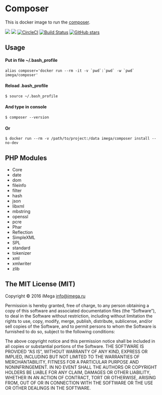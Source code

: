 # Composer

This is docker image to run the [composer](https://getcomposer.org).

[![](https://images.microbadger.com/badges/version/imega/composer.svg)](https://microbadger.com/images/imega/composer "Get your own version badge on microbadger.com") [![](https://images.microbadger.com/badges/image/imega/composer.svg)](http://microbadger.com/images/imega/composer "Get your own image badge on microbadger.com") [![CircleCI](https://circleci.com/gh/imega-docker/composer.svg?style=svg)](https://circleci.com/gh/imega-docker/composer) [![Build Status](https://travis-ci.org/imega-docker/composer.svg?branch=master)](https://travis-ci.org/imega-docker/composer) [![GitHub stars](https://img.shields.io/github/stars/badges/shields.svg?style=social&label=Star&maxAge=2592000)](https://github.com/imega-docker/composer)

## Usage

#### Put in file ~/.bash_profile

```
alias composer='docker run --rm -it -v `pwd`:`pwd` -w `pwd` imega/composer'
```

#### Reload .bash_profile

```
$ source ~/.bash_profile
```

#### And type in console

```
$ composer --version
```

#### Or

```
$ docker run --rm -v /path/to/project:/data imega/composer install --no-dev
```

## PHP Modules

- Core
- date
- dom
- fileinfo
- filter
- hash
- json
- libxml
- mbstring
- openssl
- pcre
- Phar
- Reflection
- SimpleXML
- SPL
- standard
- tokenizer
- xml
- xmlwriter
- zlib

## The MIT License (MIT)

Copyright © 2016 iMega <info@imega.ru>

Permission is hereby granted, free of charge, to any person obtaining a copy of this software and associated documentation files (the “Software”), to deal in the Software without restriction, including without limitation the rights to use, copy, modify, merge, publish, distribute, sublicense, and/or sell copies of the Software, and to permit persons to whom the Software is furnished to do so, subject to the following conditions:

The above copyright notice and this permission notice shall be included in all copies or substantial portions of the Software.
THE SOFTWARE IS PROVIDED “AS IS”, WITHOUT WARRANTY OF ANY KIND, EXPRESS OR IMPLIED, INCLUDING BUT NOT LIMITED TO THE WARRANTIES OF MERCHANTABILITY, FITNESS FOR A PARTICULAR PURPOSE AND NONINFRINGEMENT. IN NO EVENT SHALL THE AUTHORS OR COPYRIGHT HOLDERS BE LIABLE FOR ANY CLAIM, DAMAGES OR OTHER LIABILITY, WHETHER IN AN ACTION OF CONTRACT, TORT OR OTHERWISE, ARISING FROM, OUT OF OR IN CONNECTION WITH THE SOFTWARE OR THE USE OR OTHER DEALINGS IN THE SOFTWARE.
